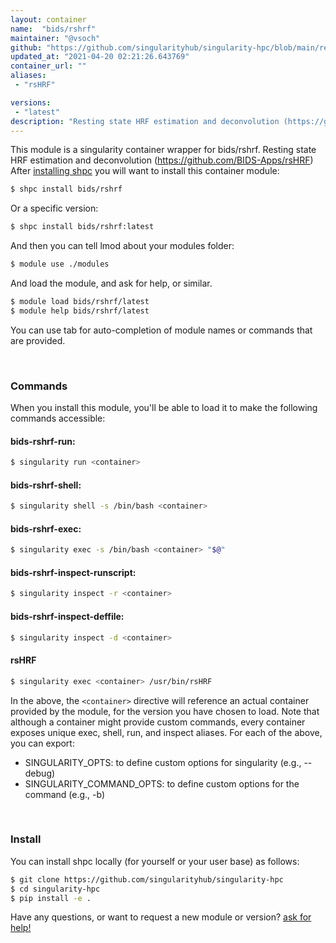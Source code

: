 ```yaml
---
layout: container
name:  "bids/rshrf"
maintainer: "@vsoch"
github: "https://github.com/singularityhub/singularity-hpc/blob/main/registry/bids/rshrf/container.yaml"
updated_at: "2021-04-20 02:21:26.643769"
container_url: ""
aliases:
 - "rsHRF"

versions:
 - "latest"
description: "Resting state HRF estimation and deconvolution (https://github.com/BIDS-Apps/rsHRF)"
---
```


This module is a singularity container wrapper for bids/rshrf.
Resting state HRF estimation and deconvolution (https://github.com/BIDS-Apps/rsHRF)
After [installing shpc](#install) you will want to install this container module:

```bash
$ shpc install bids/rshrf
```

Or a specific version:

```bash
$ shpc install bids/rshrf:latest
```

And then you can tell lmod about your modules folder:

```bash
$ module use ./modules
```

And load the module, and ask for help, or similar.

```bash
$ module load bids/rshrf/latest
$ module help bids/rshrf/latest
```

You can use tab for auto-completion of module names or commands that are provided.

<br>

### Commands

When you install this module, you'll be able to load it to make the following commands accessible:

#### bids-rshrf-run:

```bash
$ singularity run <container>
```

#### bids-rshrf-shell:

```bash
$ singularity shell -s /bin/bash <container>
```

#### bids-rshrf-exec:

```bash
$ singularity exec -s /bin/bash <container> "$@"
```

#### bids-rshrf-inspect-runscript:

```bash
$ singularity inspect -r <container>
```

#### bids-rshrf-inspect-deffile:

```bash
$ singularity inspect -d <container>
```


#### rsHRF
       
```bash
$ singularity exec <container> /usr/bin/rsHRF
```



In the above, the `<container>` directive will reference an actual container provided
by the module, for the version you have chosen to load. Note that although a container
might provide custom commands, every container exposes unique exec, shell, run, and
inspect aliases. For each of the above, you can export:

 - SINGULARITY_OPTS: to define custom options for singularity (e.g., --debug)
 - SINGULARITY_COMMAND_OPTS: to define custom options for the command (e.g., -b)

<br>
  
### Install

You can install shpc locally (for yourself or your user base) as follows:

```bash
$ git clone https://github.com/singularityhub/singularity-hpc
$ cd singularity-hpc
$ pip install -e .
```

Have any questions, or want to request a new module or version? [ask for help!](https://github.com/singularityhub/singularity-hpc/issues)